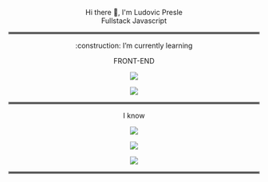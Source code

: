 <p align="center">
    Hi there 👋, I'm Ludovic Presle
    <br>
    Fullstack Javascript
</p>
<hr style="border:2px solid gray">

<p align="center">
:construction: I’m currently learning
    </p>
    <p align="center">
FRONT-END
    </p>
<p align="center">
  <img src="https://user-images.githubusercontent.com/102413282/179758713-f40c6d38-17e8-442d-b58d-bbbf32270268.png">
</p>

<p align="center">
 
</p>
<p align="center">
  <img src="https://user-images.githubusercontent.com/102413282/179820759-b707a60f-fb88-4849-a7be-0cd4db17facd.png">
</p>
<hr style="border:2px solid gray">
<p align="center">
I know
</p>
<p align="center">
  <img src="https://user-images.githubusercontent.com/102413282/179761195-c146babd-f55c-4955-9370-5dc66687e284.png">
</p>
<p align="center">
  <img src="https://user-images.githubusercontent.com/102413282/179761195-c146babd-f55c-4955-9370-5dc66687e284.png">
</p>

<p align="center">
<img src="https://user-images.githubusercontent.com/102413282/179765533-db4b496b-17d5-496d-90b5-a5b7c8286044.png">
</p>

<hr style="border:2px solid gray">
